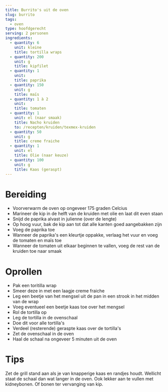 ```yaml
---
title: Burrito's uit de oven
slug: burrito
tags: 
  - oven
type: hoofdgerecht
serving: 2 personen
ingredients:
  - quantity: 6
    unit: kleine
    title: tortilla wraps
  - quantity: 200
    unit: g
    title: kipfilet
  - quantity: 1
    unit: 
    title: paprika
  - quantity: 150
    unit: g
    title: maïs
  - quantity: 1 à 2
    unit:
    title: tomaten
  - quantity: 1
    unit: el (naar smaak)
    title: Nacho kruiden
    to: /recepten/kruiden/texmex-kruiden 
  - quantity: 50
    unit: g
    title: creme fraiche 
  - quantity: 1
    unit: el
    title: Olie (naar keuze)
  - quantity: 100 
    unit: g
    title: Kaas (geraspt)
---
```


# Bereiding

- Voorverwarm de oven op ongeveer 175 graden Celcius
- Marineer de kip in de helft van de kruiden met olie en laat dit even staan
- Snijd de paprika alvast in julienne (over de lengte)
- Op hoog vuur, bak de kip aan tot dat alle kanten goed aangebakken zijn
- Voeg de paprika toe
- Wanneer de paprika's een kleurtje oppakke, verlaag het vuur en voeg de tomaten en maïs toe
- Wanneer de tomaten uit elkaar beginnen te vallen, voeg de rest van de kruiden toe naar smaak

# Oprollen

- Pak een toritilla wrap
- Smeer deze in met een laagje creme fraiche
- Leg een beetje van het mengsel uit de pan in een strook in het midden van de wrap
- Voeg eventueel een beetje kaas toe over het mengsel
- Rol de tortilla op
- Leg de tortilla in de ovenschaal
- Doe dit voor alle tortilla's
- Verdeel (resterende) geraspte kaas over de tortilla's
- Zet de ovenschaal in de oven
- Haal de schaal na ongeveer 5 minuten uit de oven
 
# Tips
Zet de grill stand aan als je van knapperige kaas en randjes houdt. Wellicht staat de schaal dan wat langer in de oven.
Ook lekker aan te vullen met kidneybonen. Of bonen ter vervanging van kip. 

